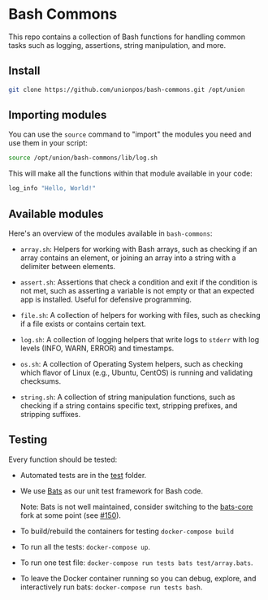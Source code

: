 # Bash Commons

This repo contains a collection of Bash functions for handling common tasks
such as logging, assertions, string manipulation, and more.

## Install

```bash
git clone https://github.com/unionpos/bash-commons.git /opt/union
```

## Importing modules

You can use the `source` command to "import" the modules you need and use them in your script:

```bash
source /opt/union/bash-commons/lib/log.sh
```

This will make all the functions within that module available in your code:

```bash
log_info "Hello, World!"
```

## Available modules

Here's an overview of the modules available in `bash-commons`:

* `array.sh`: Helpers for working with Bash arrays, such as checking if an array contains an element, or joining an
  array into a string with a delimiter between elements.

* `assert.sh`: Assertions that check a condition and exit if the condition is not met, such as asserting a variable is
  not empty or that an expected app is installed. Useful for defensive programming.

* `file.sh`: A collection of helpers for working with files, such as checking if a file exists or contains certain text.

* `log.sh`: A collection of logging helpers that write logs to `stderr` with log levels (INFO, WARN, ERROR) and
  timestamps.

* `os.sh`: A collection of Operating System helpers, such as checking which flavor of Linux (e.g., Ubuntu, CentOS) is
  running and validating checksums.

* `string.sh`: A collection of string manipulation functions, such as checking if a string contains specific text,
  stripping prefixes, and stripping suffixes.

## Testing

Every function should be tested:

* Automated tests are in the [test](/test) folder.

* We use [Bats](https://github.com/sstephenson/bats) as our unit test framework for Bash code. 
  
  Note: Bats is not well maintained, consider switching to the [bats-core](https://github.com/bats-core/bats-core)
  fork at some point (see [#150](https://github.com/sstephenson/bats/issues/150)).

* To build/rebuild the containers for testing
  `docker-compose build`

* To run all the tests: 
  `docker-compose up`.

* To run one test file: 
  `docker-compose run tests bats test/array.bats`.

* To leave the Docker container running so you can debug, explore, and interactively run bats: 
  `docker-compose run tests bash`.
